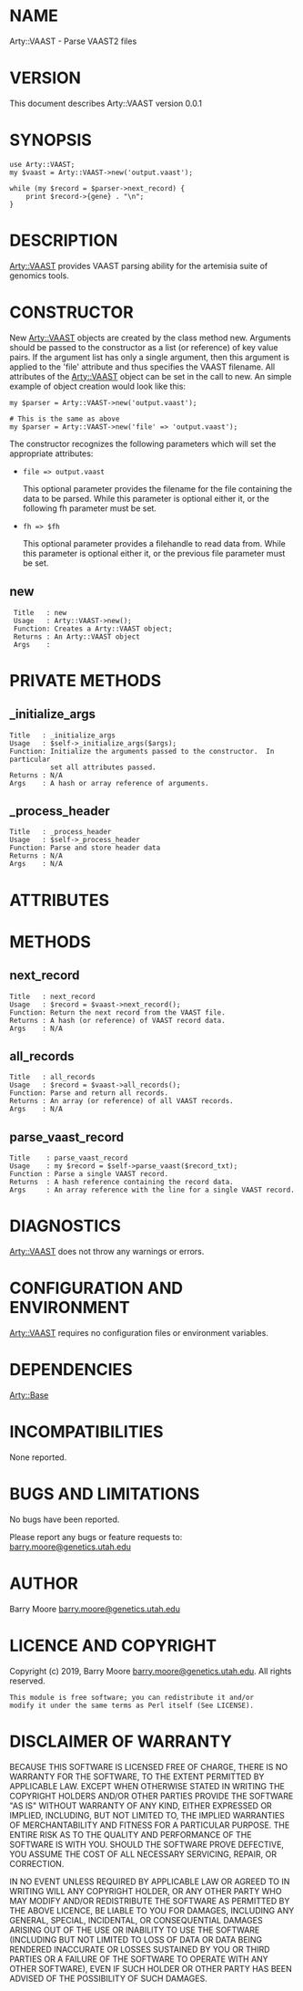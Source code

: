 # NAME

Arty::VAAST - Parse VAAST2 files

# VERSION

This document describes Arty::VAAST version 0.0.1

# SYNOPSIS

    use Arty::VAAST;
    my $vaast = Arty::VAAST->new('output.vaast');

    while (my $record = $parser->next_record) {
        print $record->{gene} . "\n";
    }

# DESCRIPTION

[Arty::VAAST](https://metacpan.org/pod/Arty::VAAST) provides VAAST parsing ability for the artemisia suite
of genomics tools.

# CONSTRUCTOR

New [Arty::VAAST](https://metacpan.org/pod/Arty::VAAST) objects are created by the class method new.
Arguments should be passed to the constructor as a list (or reference)
of key value pairs.  If the argument list has only a single argument,
then this argument is applied to the 'file' attribute and thus
specifies the VAAST filename.  All attributes of the [Arty::VAAST](https://metacpan.org/pod/Arty::VAAST)
object can be set in the call to new. An simple example of object
creation would look like this:

    my $parser = Arty::VAAST->new('output.vaast');

    # This is the same as above
    my $parser = Arty::VAAST->new('file' => 'output.vaast');

The constructor recognizes the following parameters which will set the
appropriate attributes:

- `file => output.vaast`

    This optional parameter provides the filename for the file containing
    the data to be parsed. While this parameter is optional either it, or
    the following fh parameter must be set.

- `fh => $fh`

    This optional parameter provides a filehandle to read data from. While
    this parameter is optional either it, or the previous file parameter
    must be set.

## new

     Title   : new
     Usage   : Arty::VAAST->new();
     Function: Creates a Arty::VAAST object;
     Returns : An Arty::VAAST object
     Args    :

# PRIVATE METHODS

## \_initialize\_args

    Title   : _initialize_args
    Usage   : $self->_initialize_args($args);
    Function: Initialize the arguments passed to the constructor.  In particular
              set all attributes passed.
    Returns : N/A
    Args    : A hash or array reference of arguments.

## \_process\_header

    Title   : _process_header
    Usage   : $self->_process_header
    Function: Parse and store header data
    Returns : N/A
    Args    : N/A

# ATTRIBUTES

# METHODS

## next\_record

    Title   : next_record
    Usage   : $record = $vaast->next_record();
    Function: Return the next record from the VAAST file.
    Returns : A hash (or reference) of VAAST record data.
    Args    : N/A

## all\_records

    Title   : all_records
    Usage   : $record = $vaast->all_records();
    Function: Parse and return all records.
    Returns : An array (or reference) of all VAAST records.
    Args    : N/A

## parse\_vaast\_record

    Title    : parse_vaast_record
    Usage    : my $record = $self->parse_vaast($record_txt);
    Function : Parse a single VAAST record.
    Returns  : A hash reference containing the record data.
    Args     : An array reference with the line for a single VAAST record.

# DIAGNOSTICS

[Arty::VAAST](https://metacpan.org/pod/Arty::VAAST) does not throw any warnings or errors.

# CONFIGURATION AND ENVIRONMENT

[Arty::VAAST](https://metacpan.org/pod/Arty::VAAST) requires no configuration files or environment variables.

# DEPENDENCIES

[Arty::Base](https://metacpan.org/pod/Arty::Base)

# INCOMPATIBILITIES

None reported.

# BUGS AND LIMITATIONS

No bugs have been reported.

Please report any bugs or feature requests to:
barry.moore@genetics.utah.edu

# AUTHOR

Barry Moore <barry.moore@genetics.utah.edu>

# LICENCE AND COPYRIGHT

Copyright (c) 2019, Barry Moore <barry.moore@genetics.utah.edu>.
All rights reserved.

    This module is free software; you can redistribute it and/or
    modify it under the same terms as Perl itself (See LICENSE).

# DISCLAIMER OF WARRANTY

BECAUSE THIS SOFTWARE IS LICENSED FREE OF CHARGE, THERE IS NO WARRANTY
FOR THE SOFTWARE, TO THE EXTENT PERMITTED BY APPLICABLE LAW. EXCEPT
WHEN OTHERWISE STATED IN WRITING THE COPYRIGHT HOLDERS AND/OR OTHER
PARTIES PROVIDE THE SOFTWARE "AS IS" WITHOUT WARRANTY OF ANY KIND,
EITHER EXPRESSED OR IMPLIED, INCLUDING, BUT NOT LIMITED TO, THE
IMPLIED WARRANTIES OF MERCHANTABILITY AND FITNESS FOR A PARTICULAR
PURPOSE. THE ENTIRE RISK AS TO THE QUALITY AND PERFORMANCE OF THE
SOFTWARE IS WITH YOU. SHOULD THE SOFTWARE PROVE DEFECTIVE, YOU ASSUME
THE COST OF ALL NECESSARY SERVICING, REPAIR, OR CORRECTION.

IN NO EVENT UNLESS REQUIRED BY APPLICABLE LAW OR AGREED TO IN WRITING
WILL ANY COPYRIGHT HOLDER, OR ANY OTHER PARTY WHO MAY MODIFY AND/OR
REDISTRIBUTE THE SOFTWARE AS PERMITTED BY THE ABOVE LICENCE, BE LIABLE
TO YOU FOR DAMAGES, INCLUDING ANY GENERAL, SPECIAL, INCIDENTAL, OR
CONSEQUENTIAL DAMAGES ARISING OUT OF THE USE OR INABILITY TO USE THE
SOFTWARE (INCLUDING BUT NOT LIMITED TO LOSS OF DATA OR DATA BEING
RENDERED INACCURATE OR LOSSES SUSTAINED BY YOU OR THIRD PARTIES OR A
FAILURE OF THE SOFTWARE TO OPERATE WITH ANY OTHER SOFTWARE), EVEN IF
SUCH HOLDER OR OTHER PARTY HAS BEEN ADVISED OF THE POSSIBILITY OF SUCH
DAMAGES.
